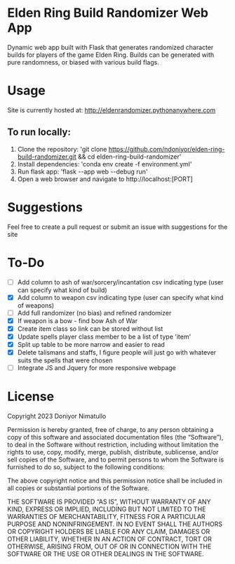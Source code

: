 # Elden Ring Build Randomizer Web App
Dynamic web app built with Flask that generates randomized character builds for players of the game Elden Ring. Builds can be generated with pure randomness, or biased with various build flags.

# Usage
Site is currently hosted at: http://eldenrandomizer.pythonanywhere.com

## To run locally:
1. Clone the repository: 'git clone https://github.com/ndoniyor/elden-ring-build-randomizer.git && cd elden-ring-build-randomizer'
2. Install dependencies: 'conda env create -f environment.yml'
3. Run flask app: 'flask --app web --debug run'
4. Open a web browser and navigate to http://localhost:[PORT]

# Suggestions
Feel free to create a pull request or submit an issue with suggestions for the site

# To-Do
- [ ] Add column to ash of war/sorcery/incantation csv indicating type (user can specify what kind of build)
- [x] Add column to weapon csv indicating type (user can specify what kind of weapons)
- [ ] Add full randomizer (no bias) and refined randomizer
- [x] If weapon is a bow - find bow Ash of War
- [x] Create item class so link can be stored without list
- [x] Update spells player class member to be a list of type 'item'
- [x] Split up table to be more narrow and easier to read
- [x] Delete talismans and staffs, I figure people will just go with whatever suits the spells that were chosen
- [ ] Integrate JS and Jquery for more responsive webpage

# License
Copyright 2023 Doniyor Nimatullo

Permission is hereby granted, free of charge, to any person obtaining a copy of this software and associated documentation files (the “Software”), to deal in the Software without restriction, including without limitation the rights to use, copy, modify, merge, publish, distribute, sublicense, and/or sell copies of the Software, and to permit persons to whom the Software is furnished to do so, subject to the following conditions:

The above copyright notice and this permission notice shall be included in all copies or substantial portions of the Software.

THE SOFTWARE IS PROVIDED “AS IS”, WITHOUT WARRANTY OF ANY KIND, EXPRESS OR IMPLIED, INCLUDING BUT NOT LIMITED TO THE WARRANTIES OF MERCHANTABILITY, FITNESS FOR A PARTICULAR PURPOSE AND NONINFRINGEMENT. IN NO EVENT SHALL THE AUTHORS OR COPYRIGHT HOLDERS BE LIABLE FOR ANY CLAIM, DAMAGES OR OTHER LIABILITY, WHETHER IN AN ACTION OF CONTRACT, TORT OR OTHERWISE, ARISING FROM, OUT OF OR IN CONNECTION WITH THE SOFTWARE OR THE USE OR OTHER DEALINGS IN THE SOFTWARE.

